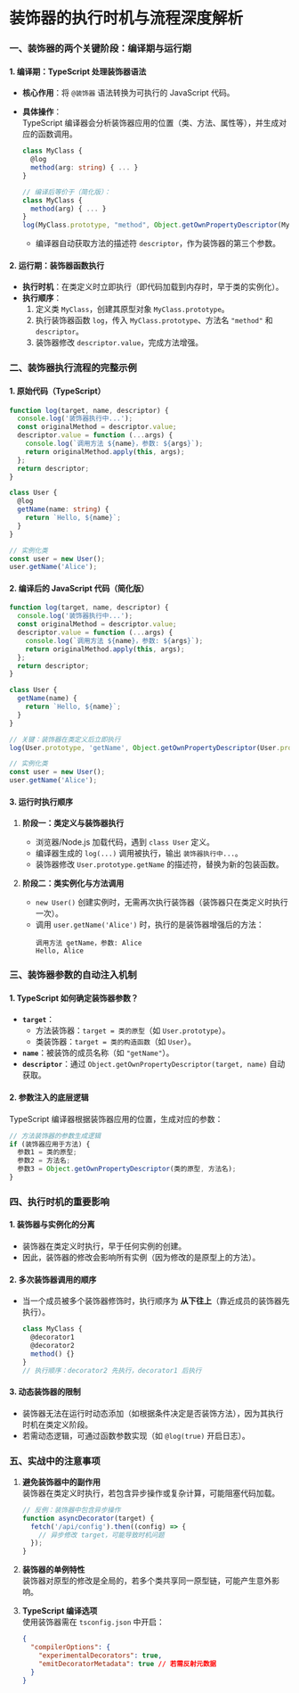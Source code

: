 # 装饰器的执行时机与流程深度解析

### **一、装饰器的两个关键阶段：编译期与运行期**

#### 1. **编译期：TypeScript 处理装饰器语法**

- **核心作用**：将 `@装饰器` 语法转换为可执行的 JavaScript 代码。
- **具体操作**：  
  TypeScript 编译器会分析装饰器应用的位置（类、方法、属性等），并生成对应的函数调用。

  ```typescript
  class MyClass {
    @log
    method(arg: string) { ... }
  }

  // 编译后等价于（简化版）：
  class MyClass {
    method(arg) { ... }
  }
  log(MyClass.prototype, "method", Object.getOwnPropertyDescriptor(MyClass.prototype, "method"));
  ```

  - 编译器自动获取方法的描述符 `descriptor`，作为装饰器的第三个参数。

#### 2. **运行期：装饰器函数执行**

- **执行时机**：在类定义时立即执行（即代码加载到内存时，早于类的实例化）。
- **执行顺序**：
  1. 定义类 `MyClass`，创建其原型对象 `MyClass.prototype`。
  2. 执行装饰器函数 `log`，传入 `MyClass.prototype`、方法名 `"method"` 和 `descriptor`。
  3. 装饰器修改 `descriptor.value`，完成方法增强。

### **二、装饰器执行流程的完整示例**

#### 1. **原始代码（TypeScript）**

```typescript
function log(target, name, descriptor) {
  console.log('装饰器执行中...');
  const originalMethod = descriptor.value;
  descriptor.value = function (...args) {
    console.log(`调用方法 ${name}，参数: ${args}`);
    return originalMethod.apply(this, args);
  };
  return descriptor;
}

class User {
  @log
  getName(name: string) {
    return `Hello, ${name}`;
  }
}

// 实例化类
const user = new User();
user.getName('Alice');
```

#### 2. **编译后的 JavaScript 代码（简化版）**

```javascript
function log(target, name, descriptor) {
  console.log('装饰器执行中...');
  const originalMethod = descriptor.value;
  descriptor.value = function (...args) {
    console.log(`调用方法 ${name}，参数: ${args}`);
    return originalMethod.apply(this, args);
  };
  return descriptor;
}

class User {
  getName(name) {
    return `Hello, ${name}`;
  }
}

// 关键：装饰器在类定义后立即执行
log(User.prototype, 'getName', Object.getOwnPropertyDescriptor(User.prototype, 'getName'));

// 实例化类
const user = new User();
user.getName('Alice');
```

#### 3. **运行时执行顺序**

1. **阶段一：类定义与装饰器执行**

   - 浏览器/Node.js 加载代码，遇到 `class User` 定义。
   - 编译器生成的 `log(...)` 调用被执行，输出 `装饰器执行中...`。
   - 装饰器修改 `User.prototype.getName` 的描述符，替换为新的包装函数。

2. **阶段二：类实例化与方法调用**
   - `new User()` 创建实例时，无需再次执行装饰器（装饰器只在类定义时执行一次）。
   - 调用 `user.getName('Alice')` 时，执行的是装饰器增强后的方法：
     ```
     调用方法 getName，参数: Alice
     Hello, Alice
     ```

### **三、装饰器参数的自动注入机制**

#### 1. **TypeScript 如何确定装饰器参数？**

- **`target`**：
  - 方法装饰器：`target = 类的原型`（如 `User.prototype`）。
  - 类装饰器：`target = 类的构造函数`（如 `User`）。
- **`name`**：被装饰的成员名称（如 `"getName"`）。
- **`descriptor`**：通过 `Object.getOwnPropertyDescriptor(target, name)` 自动获取。

#### 2. **参数注入的底层逻辑**

TypeScript 编译器根据装饰器应用的位置，生成对应的参数：

```typescript
// 方法装饰器的参数生成逻辑
if (装饰器应用于方法) {
  参数1 = 类的原型;
  参数2 = 方法名;
  参数3 = Object.getOwnPropertyDescriptor(类的原型, 方法名);
}
```

### **四、执行时机的重要影响**

#### 1. **装饰器与实例化的分离**

- 装饰器在类定义时执行，早于任何实例的创建。
- 因此，装饰器的修改会影响所有实例（因为修改的是原型上的方法）。

#### 2. **多次装饰器调用的顺序**

- 当一个成员被多个装饰器修饰时，执行顺序为 **从下往上**（靠近成员的装饰器先执行）。
  ```typescript
  class MyClass {
    @decorator1
    @decorator2
    method() {}
  }
  // 执行顺序：decorator2 先执行，decorator1 后执行
  ```

#### 3. **动态装饰器的限制**

- 装饰器无法在运行时动态添加（如根据条件决定是否装饰方法），因为其执行时机在类定义阶段。
- 若需动态逻辑，可通过函数参数实现（如 `@log(true)` 开启日志）。

### **五、实战中的注意事项**

1. **避免装饰器中的副作用**  
   装饰器在类定义时执行，若包含异步操作或复杂计算，可能阻塞代码加载。

   ```typescript
   // 反例：装饰器中包含异步操作
   function asyncDecorator(target) {
     fetch('/api/config').then((config) => {
       // 异步修改 target，可能导致时机问题
     });
   }
   ```

2. **装饰器的单例特性**  
   装饰器对原型的修改是全局的，若多个类共享同一原型链，可能产生意外影响。

3. **TypeScript 编译选项**  
   使用装饰器需在 `tsconfig.json` 中开启：
   ```json
   {
     "compilerOptions": {
       "experimentalDecorators": true,
       "emitDecoratorMetadata": true // 若需反射元数据
     }
   }
   ```
